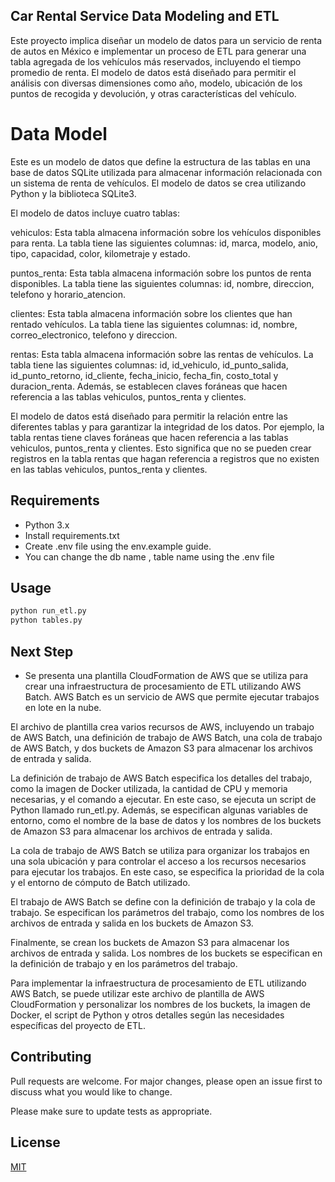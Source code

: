 ## Car Rental Service Data Modeling and ETL
Este proyecto implica diseñar un modelo de datos para un servicio de renta de autos en México e implementar un proceso de ETL para generar una tabla agregada de los vehículos más reservados, incluyendo el tiempo promedio de renta. El modelo de datos está diseñado para permitir el análisis con diversas dimensiones como año, modelo, ubicación de los puntos de recogida y devolución, y otras características del vehículo.
# Data Model

Este es un modelo de datos que define la estructura de las tablas en una base de datos SQLite utilizada para almacenar información relacionada con un sistema de renta de vehículos. El modelo de datos se crea utilizando Python y la biblioteca SQLite3.

El modelo de datos incluye cuatro tablas:

vehiculos: Esta tabla almacena información sobre los vehículos disponibles para renta. La tabla tiene las siguientes columnas: id, marca, modelo, anio, tipo, capacidad, color, kilometraje y estado.

puntos_renta: Esta tabla almacena información sobre los puntos de renta disponibles. La tabla tiene las siguientes columnas: id, nombre, direccion, telefono y horario_atencion.

clientes: Esta tabla almacena información sobre los clientes que han rentado vehículos. La tabla tiene las siguientes columnas: id, nombre, correo_electronico, telefono y direccion.

rentas: Esta tabla almacena información sobre las rentas de vehículos. La tabla tiene las siguientes columnas: id, id_vehiculo, id_punto_salida, id_punto_retorno, id_cliente, fecha_inicio, fecha_fin, costo_total y duracion_renta. Además, se establecen claves foráneas que hacen referencia a las tablas vehiculos, puntos_renta y clientes.

El modelo de datos está diseñado para permitir la relación entre las diferentes tablas y para garantizar la integridad de los datos. Por ejemplo, la tabla rentas tiene claves foráneas que hacen referencia a las tablas vehiculos, puntos_renta y clientes. Esto significa que no se pueden crear registros en la tabla rentas que hagan referencia a registros que no existen en las tablas vehiculos, puntos_renta y clientes.

## Requirements

- Python 3.x
- Install requirements.txt
- Create .env file using the env.example guide.
- You can change the db name , table name using the .env file
## Usage

```python
python run_etl.py
python tables.py
```

## Next Step
-  Se presenta una plantilla CloudFormation de AWS que se utiliza para crear una infraestructura de procesamiento de ETL utilizando AWS Batch. AWS Batch es un servicio de AWS que permite ejecutar trabajos en lote en la nube.

El archivo de plantilla crea varios recursos de AWS, incluyendo un trabajo de AWS Batch, una definición de trabajo de AWS Batch, una cola de trabajo de AWS Batch, y dos buckets de Amazon S3 para almacenar los archivos de entrada y salida.

La definición de trabajo de AWS Batch especifica los detalles del trabajo, como la imagen de Docker utilizada, la cantidad de CPU y memoria necesarias, y el comando a ejecutar. En este caso, se ejecuta un script de Python llamado run_etl.py. Además, se especifican algunas variables de entorno, como el nombre de la base de datos y los nombres de los buckets de Amazon S3 para almacenar los archivos de entrada y salida.

La cola de trabajo de AWS Batch se utiliza para organizar los trabajos en una sola ubicación y para controlar el acceso a los recursos necesarios para ejecutar los trabajos. En este caso, se especifica la prioridad de la cola y el entorno de cómputo de Batch utilizado.

El trabajo de AWS Batch se define con la definición de trabajo y la cola de trabajo. Se especifican los parámetros del trabajo, como los nombres de los archivos de entrada y salida en los buckets de Amazon S3.

Finalmente, se crean los buckets de Amazon S3 para almacenar los archivos de entrada y salida. Los nombres de los buckets se especifican en la definición de trabajo y en los parámetros del trabajo.

Para implementar la infraestructura de procesamiento de ETL utilizando AWS Batch, se puede utilizar este archivo de plantilla de AWS CloudFormation y personalizar los nombres de los buckets, la imagen de Docker, el script de Python y otros detalles según las necesidades específicas del proyecto de ETL.
## Contributing

Pull requests are welcome. For major changes, please open an issue first
to discuss what you would like to change.

Please make sure to update tests as appropriate.

## License

[MIT](https://choosealicense.com/licenses/mit/)